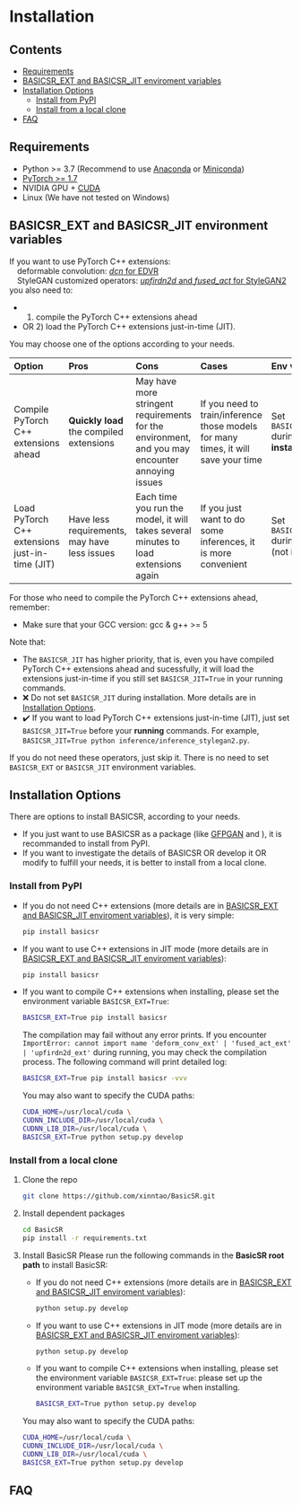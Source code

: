 # Installation

## Contents

- [Requirements](#requirements)
- [BASICSR_EXT and BASICSR_JIT enviroment variables](#basicsr_ext-and-basicsr_jit-environment-variables)
- [Installation Options](#installation-options)
  - [Install from PyPI](#install-from-pypi)
  - [Install from a local clone](#Install-from-a-local-clone)
- [FAQ](#faq)

## Requirements

- Python >= 3.7 (Recommend to use [Anaconda](https://www.anaconda.com/download/#linux) or [Miniconda](https://docs.conda.io/en/latest/miniconda.html))
- [PyTorch >= 1.7](https://pytorch.org/)
- NVIDIA GPU + [CUDA](https://developer.nvidia.com/cuda-downloads)
- Linux (We have not tested on Windows)

## BASICSR_EXT and BASICSR_JIT environment variables

If you want to use PyTorch C++ extensions:<br>
&emsp;deformable convolution: [*dcn* for EDVR](basicsr/ops)<br>
&emsp;StyleGAN customized operators: [*upfirdn2d* and *fused_act* for StyleGAN2](basicsr/ops)<br>
you also need to:

- 1) compile the PyTorch C++ extensions ahead
- OR 2) load the PyTorch C++ extensions just-in-time (JIT).

You may choose one of the options according to your needs.

| Option | Pros| Cons | Cases | Env variables|
| :--- | :---        |     :---      | :--- |:--- |
| Compile PyTorch C++ extensions ahead   | **Quickly load** the compiled extensions | May have more stringent requirements for the environment, and you may encounter annoying issues | If you need to train/inference those models for many times, it will save your time| Set `BASICSR_EXT=True` during **installation**|
| Load PyTorch C++ extensions just-in-time (JIT) | Have less requirements, may have less issues | Each time you run the model, it will takes several minutes to load extensions again  | If you just want to do some inferences, it is more convenient| Set  `BASICSR_JIT=True` during **running** (not **installation**) |

For those who need to compile the PyTorch C++ extensions ahead, remember:

- Make sure that your GCC version: gcc & g++ >= 5

Note that:

- The `BASICSR_JIT` has higher priority, that is, even you have compiled PyTorch C++ extensions ahead and sucessfully, it will load the extensions just-in-time if you still set `BASICSR_JIT=True` in your running commands.
- :x: Do not set `BASICSR_JIT` during installation. More details are in [Installation Options](#installation-options).
- :heavy_check_mark: If you want to load PyTorch C++ extensions just-in-time (JIT), just set `BASICSR_JIT=True` before your  **running** commands. For example, `BASICSR_JIT=True python inference/inference_stylegan2.py`.

If you do not need these operators, just skip it. There is no need to set `BASICSR_EXT` or `BASICSR_JIT` environment variables.

## Installation Options

There are options to install BASICSR, according to your needs.

- If you just want to use BASICSR as a package (like [GFPGAN](https://github.com/TencentARC/GFPGAN) and []()), it is recommanded to install from PyPI.
- If you want to investigate the details of BASICSR OR develop it OR modify to fulfill your needs, it is better to install from a local clone.

### Install from PyPI

- If you do not need C++ extensions (more details are in [BASICSR_EXT and BASICSR_JIT enviroment variables](#basicsr_ext-and-basicsr_jit-environment-variables)), it is very simple:

  ```bash
  pip install basicsr
  ```

- If you want to use C++ extensions in JIT mode (more details are in [BASICSR_EXT and BASICSR_JIT enviroment variables](#basicsr_ext-and-basicsr_jit-environment-variables)):

  ```bash
  pip install basicsr
  ```

- If you want to compile C++ extensions when installing, please set the environment variable `BASICSR_EXT=True`:

  ```bash
  BASICSR_EXT=True pip install basicsr
  ```

  The compilation may fail without any error prints. If you encounter `ImportError: cannot import name 'deform_conv_ext' | 'fused_act_ext' | 'upfirdn2d_ext'` during running, you may check the compilation process. The following command will print detailed log:

  ```bash
  BASICSR_EXT=True pip install basicsr -vvv
  ```

  You may also want to specify the CUDA paths:

  ```bash
  CUDA_HOME=/usr/local/cuda \
  CUDNN_INCLUDE_DIR=/usr/local/cuda \
  CUDNN_LIB_DIR=/usr/local/cuda \
  BASICSR_EXT=True python setup.py develop
  ```

### Install from a local clone

1. Clone the repo

    ```bash
    git clone https://github.com/xinntao/BasicSR.git
    ```

1. Install dependent packages

    ```bash
    cd BasicSR
    pip install -r requirements.txt
    ```

1. Install BasicSR
    Please run the following commands in the **BasicSR root path** to install BasicSR:<br>

    -  If you do not need C++ extensions (more details are in [BASICSR_EXT and BASICSR_JIT enviroment variables](#basicsr_ext-and-basicsr_jit-environment-variables)):

        ```bash
        python setup.py develop
        ```

    - If you want to use C++ extensions in JIT mode (more details are in [BASICSR_EXT and BASICSR_JIT enviroment variables](#basicsr_ext-and-basicsr_jit-environment-variables)):

        ```bash
        python setup.py develop
        ```

    - If you want to compile C++ extensions when installing, please set the environment variable `BASICSR_EXT=True`:
    please set up the environment variable `BASICSR_EXT=True` when installing.<br>

        ```bash
        BASICSR_EXT=True python setup.py develop
        ```

    You may also want to specify the CUDA paths:

    ```bash
    CUDA_HOME=/usr/local/cuda \
    CUDNN_INCLUDE_DIR=/usr/local/cuda \
    CUDNN_LIB_DIR=/usr/local/cuda \
    BASICSR_EXT=True python setup.py develop
    ```

## FAQ
